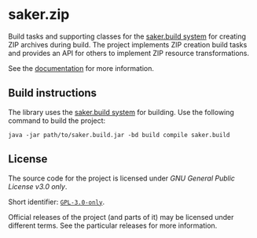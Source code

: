 # saker.zip

Build tasks and supporting classes for the [saker.build system](https://saker.build) for creating ZIP archives during build. The project implements ZIP creation build tasks and provides an API for others to implement ZIP resource transformations.

See the [documentation](https://saker.build/saker.zip/doc/) for more information.

## Build instructions

The library uses the [saker.build system](https://saker.build) for building. Use the following command to build the project:

```
java -jar path/to/saker.build.jar -bd build compile saker.build
```

## License

The source code for the project is licensed under *GNU General Public License v3.0 only*.

Short identifier: [`GPL-3.0-only`](https://spdx.org/licenses/GPL-3.0-only.html).

Official releases of the project (and parts of it) may be licensed under different terms. See the particular releases for more information.
